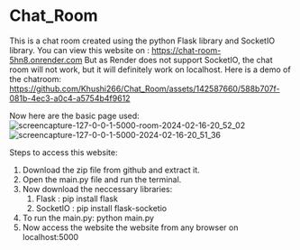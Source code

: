 # Chat_Room
This is a chat room created using the python Flask library and SocketIO library. 
You can view this website on : https://chat-room-5hn8.onrender.com
But as Render does not support SocketIO, the chat room will not work, but it will definitely work on localhost.
Here is a demo of the chatroom:
https://github.com/Khushi266/Chat_Room/assets/142587660/588b707f-081b-4ec3-a0c4-a5754b4f9612

Now here are the basic page used:
![screencapture-127-0-0-1-5000-room-2024-02-16-20_52_02](https://github.com/Khushi266/Chat_Room/assets/142587660/9f6580b8-2d71-429e-a8fc-25704ff6693a)
![screencapture-127-0-0-1-5000-2024-02-16-20_51_36](https://github.com/Khushi266/Chat_Room/assets/142587660/5b51e7e3-6750-40a9-87d2-dc5a3d652bfe)

Steps to access this website:
1. Download the zip file from github and extract it.
2. Open the main.py file and run the terminal.
3. Now download the neccessary libraries:
   1. Flask : pip install flask
   2. SocketIO : pip install flask-socketio
4. To run the main.py: python main.py
5. Now access the website the website from any browser on localhost:5000
